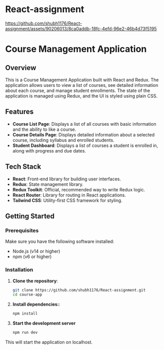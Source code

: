 # React-assignment
 


https://github.com/shubh1176/React-assignment/assets/90206013/8ca0addb-18fc-4efd-96e2-46b4d73f5195



# Course Management Application

## Overview

This is a Course Management Application built with React and Redux. The application allows users to view a list of courses, see detailed information about each course, and manage student enrollments. The state of the application is managed using Redux, and the UI is styled using plain CSS.

## Features

- **Course List Page**: Displays a list of all courses with basic information and the ability to like a course.
- **Course Details Page**: Displays detailed information about a selected course, including syllabus and enrolled students.
- **Student Dashboard**: Displays a list of courses a student is enrolled in, along with progress and due dates.

## Tech Stack

- **React**: Front-end library for building user interfaces.
- **Redux**: State management library.
- **Redux Toolkit**: Official, recommended way to write Redux logic.
- **React Router**: Library for routing in React applications.
- **Tailwind CSS**: Utility-first CSS framework for styling.

## Getting Started

### Prerequisites

Make sure you have the following software installed:

- Node.js (v14 or higher)
- npm (v6 or higher)

### Installation

1. **Clone the repository**:
   ```bash
   git clone https://github.com/shubh1176/React-assignment.git
   cd course-app
2. **Install dependencies:**:
   ```bash
   npm install
3. **Start the development server**
   ```bash
   npm run dev
This will start the application on localhost.


